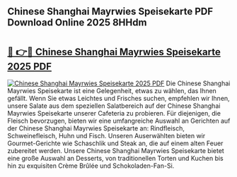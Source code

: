 ## Chinese Shanghai Mayrwies Speisekarte PDF Download Online 2025 8HHdm

# <h2><a href="http://gc6oqr.nevu.top/?p=Chinese+Shanghai+Mayrwies+Speisekarte">🔗 👉🔴 Chinese Shanghai Mayrwies Speisekarte 2025 PDF</a></h2>

[![Chinese Shanghai Mayrwies Speisekarte 2025 PDF](https://i.imgur.com/dBaPXMq.png)](http://gc6oqr.nevu.top/?p=Chinese+Shanghai+Mayrwies+Speisekarte)
Die Chinese Shanghai Mayrwies Speisekarte ist eine Gelegenheit, etwas zu wählen, das Ihnen gefällt. Wenn Sie etwas Leichtes und Frisches suchen, empfehlen wir Ihnen, unsere Salate aus dem speziellen Salatbereich auf der Chinese Shanghai Mayrwies Speisekarte unserer Cafeteria zu probieren. Für diejenigen, die Fleisch bevorzugen, bieten wir eine umfangreiche Auswahl an Gerichten auf der Chinese Shanghai Mayrwies Speisekarte an: Rindfleisch, Schweinefleisch, Huhn und Fisch. Unseren Auserwählten bieten wir Gourmet-Gerichte wie Schaschlik und Steak an, die auf einem alten Feuer zubereitet werden. Unsere Chinese Shanghai Mayrwies Speisekarte bietet eine große Auswahl an Desserts, von traditionellen Torten und Kuchen bis hin zu exquisiten Crème Brûlée und Schokoladen-Fan-Si.

